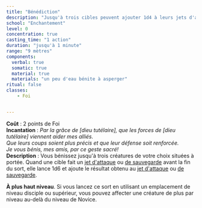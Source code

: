 ```yaml
---
title: "Bénédiction"
description: "Jusqu'à trois cibles peuvent ajouter 1d4 à leurs jets d'attaque et de sauvegarde."
school: "Enchantement"
level: 0
concentration: true
casting_time: "1 action"
duration: "jusqu'à 1 minute"
range: "9 mètres"
components:
  verbal: true
  somatic: true
  material: true
  materials: "un peu d'eau bénite à asperger"
ritual: false
classes:
    - Foi


---
```

**Coût** : 2 points de Foi  
**Incantation** : *Par la grâce de [dieu tutélaire], que les forces de [dieu tutélaire] viennent aider mes alliés.*    
*Que leurs coups soient plus précis et que leur défense soit renforcée.*    
*Je vous bénis, mes amis, par ce geste sacré!*    
**Description** : Vous bénissez jusqu'à trois créatures de votre choix situées à portée. Quand une cible fait un [jet d'attaque](/combattre/#jets-d-attaque) ou [de sauvegarde](/utiliser-les-caracteristiques/#jets-de-sauvegarde) avant la fin du sort, elle lance 1d6 et ajoute le résultat obtenu au [jet d'attaque](/combattre/#jets-d-attaque) ou [de sauvegarde](/utiliser-les-caracteristiques/#jets-de-sauvegarde).

**À plus haut niveau**. Si vous lancez ce sort en utilisant un emplacement de niveau disciple ou supérieur, vous pouvez affecter une créature de plus par niveau au-delà du niveau de Novice.
